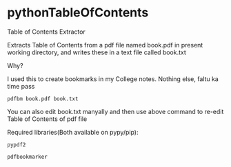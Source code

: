 # pythonTableOfContents
Table of Contents Extractor

Extracts Table of Contents from a pdf file named book.pdf in present working directory, and writes these in a text file called book.txt

Why?


I used this to create bookmarks in my College notes. Nothing else, faltu ka time pass

```pdfbm book.pdf book.txt```

You can also edit book.txt manyally and then use above command to re-edit Table of Contents of pdf file

Required libraries(Both available on pypy/pip):


```pypdf2```


```pdfbookmarker```

